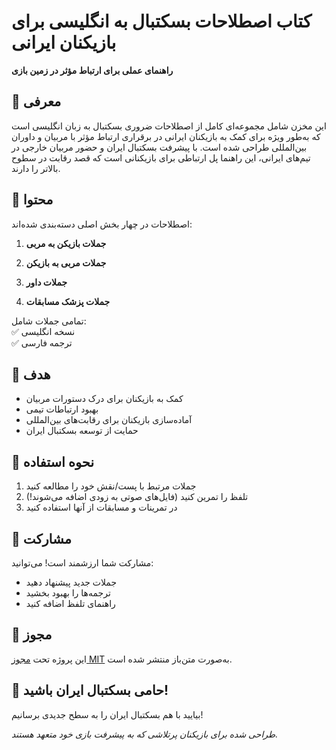 # کتاب اصطلاحات بسکتبال به انگلیسی برای بازیکنان ایرانی  
**راهنمای عملی برای ارتباط مؤثر در زمین بازی**  

## 📖 معرفی  
این مخزن شامل مجموعه‌ای کامل از اصطلاحات ضروری بسکتبال به زبان انگلیسی است که به‌طور ویژه برای کمک به بازیکنان ایرانی در برقراری ارتباط مؤثر با مربیان و داوران بین‌المللی طراحی شده است. با پیشرفت بسکتبال ایران و حضور مربیان خارجی در تیم‌های ایرانی، این راهنما پل ارتباطی برای بازیکنانی است که قصد رقابت در سطوح بالاتر را دارند.

## 🏀 محتوا  
اصطلاحات در چهار بخش اصلی دسته‌بندی شده‌اند:  
1. **جملات بازیکن به مربی**  

2. **جملات مربی به بازیکن**  

3. **جملات داور**  
   
4. **جملات پزشک مسابقات**  

   

تمامی جملات شامل:  
✅ نسخه انگلیسی  
✅ ترجمه فارسی  

## 🎯 هدف  
- کمک به بازیکنان برای درک دستورات مربیان  
- بهبود ارتباطات تیمی  
- آماده‌سازی بازیکنان برای رقابت‌های بین‌المللی  
- حمایت از توسعه بسکتبال ایران  

## 📝 نحوه استفاده  
1. جملات مرتبط با پست/نقش خود را مطالعه کنید  
2. تلفظ را تمرین کنید (فایل‌های صوتی به زودی اضافه می‌شوند!)  
3. در تمرینات و مسابقات از آنها استفاده کنید  

## 🤝 مشارکت  
مشارکت شما ارزشمند است! می‌توانید:  
- جملات جدید پیشنهاد دهید  
- ترجمه‌ها را بهبود بخشید  
- راهنمای تلفظ اضافه کنید  

## 📜 مجوز  
این پروژه تحت [مجوز MIT](LICENSE) به‌صورت متن‌باز منتشر شده است.  

## 🌟 حامی بسکتبال ایران باشید!  
بیایید با هم بسکتبال ایران را به سطح جدیدی برسانیم!  

*طراحی شده برای بازیکنان پرتلاشی که به پیشرفت بازی خود متعهد هستند.*  